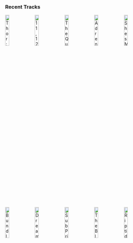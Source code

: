### Recent Tracks
[<img src='https://lastfm.freetls.fastly.net/i/u/300x300/cd56b61ebdff940cf46da16cab537e93.png' width='16%' height='16%' alt='Thor: Ragnarok'>](https://www.last.fm/music/mark%2bmothersbaugh/_/thor%253a%2bragnarok)&nbsp;&nbsp;&nbsp;&nbsp;[<img src='https://lastfm.freetls.fastly.net/i/u/300x300/acc5bbc6c3c6375e5d45f4d2da89bc4d.png' width='16%' height='16%' alt='11, 12 & 13'>](https://www.last.fm/music/david%2bholmes/_/11%252c%2b12%2b%2526%2b13)&nbsp;&nbsp;&nbsp;&nbsp;[<img src='https://lastfm.freetls.fastly.net/i/u/300x300/b8239e82186c4ecfcee074353b5cc5e0.png' width='16%' height='16%' alt='The Quidditch World Cup'>](https://www.last.fm/music/patrick%2bdoyle/_/the%2bquidditch%2bworld%2bcup)&nbsp;&nbsp;&nbsp;&nbsp;[<img src='https://lastfm.freetls.fastly.net/i/u/300x300/750c4fd0e12446d8bf69661a248cbee7.png' width='16%' height='16%' alt='Adrenaline'>](https://www.last.fm/music/thomas%2bnewman/_/adrenaline)&nbsp;&nbsp;&nbsp;&nbsp;[<img src='https://lastfm.freetls.fastly.net/i/u/300x300/750c4fd0e12446d8bf69661a248cbee7.png' width='16%' height='16%' alt='Shes Mine'>](https://www.last.fm/music/thomas%2bnewman/_/she%2527s%2bmine)&nbsp;&nbsp;&nbsp;&nbsp;<br>[<img src='https://lastfm.freetls.fastly.net/i/u/300x300/b1239e019346ccc52de078547d7dab01.png' width='16%' height='16%' alt='Bundle of Joy'>](https://www.last.fm/music/michael%2bgiacchino/_/bundle%2bof%2bjoy)&nbsp;&nbsp;&nbsp;&nbsp;[<img src='https://lastfm.freetls.fastly.net/i/u/300x300/899ae404dc224d70bc8e6a5224c803f4.png' width='16%' height='16%' alt='Dream Is Collapsing'>](https://www.last.fm/music/hans%2bzimmer/_/dream%2bis%2bcollapsing)&nbsp;&nbsp;&nbsp;&nbsp;[<img src='https://lastfm.freetls.fastly.net/i/u/300x300/233f17c7a47a49c097cee19bedde05f5.png' width='16%' height='16%' alt='Sub Prime Directive'>](https://www.last.fm/music/michael%2bgiacchino/_/sub%2bprime%2bdirective)&nbsp;&nbsp;&nbsp;&nbsp;[<img src='https://lastfm.freetls.fastly.net/i/u/300x300/485e096943934797a7e6c3ddf11b8adf.png' width='16%' height='16%' alt='The Black Pearl'>](https://www.last.fm/music/klaus%2bbadelt/_/the%2bblack%2bpearl)&nbsp;&nbsp;&nbsp;&nbsp;[<img src='https://lastfm.freetls.fastly.net/i/u/300x300/8e9b587a6f577478e9e6480235811f7d.png' width='16%' height='16%' alt='Riptide'>](https://www.last.fm/music/vance%2bjoy/_/riptide)&nbsp;&nbsp;&nbsp;&nbsp;<br>